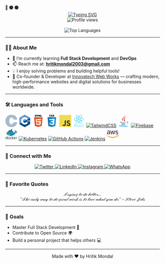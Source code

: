 <div align="left">
  <b><span>🔴 🟡 🟢</span></b>
</div>

<div align="center">
  <a href="https://git.io/typing-svg">
    <img src="https://readme-typing-svg.demolab.com?font=Fira+Code&weight=600&size=24&pause=1000&color=2CF739&center=true&vCenter=true&width=600&height=55&lines=%24++++++++Hritik+Mondal" alt="Typing SVG" />
  </a>
</div>

<div align="center">
  <img src="https://komarev.com/ghpvc/?username=hritikmondal2003&label=Profile%20views&color=0e75b6&style=flat" alt="Profile views" />
</div>

<br>

<div align="center">
  <img src="https://github-readme-stats.vercel.app/api/top-langs?username=hritikmondal2003&locale=en&hide_title=false&layout=compact&card_width=320&langs_count=5&theme=dracula&hide_border=false" height="150" alt="Top Languages" />
</div>

---

### 👨‍💻 About Me

- 🌱 I’m currently learning **Full Stack Development** and **DevOps**  
- 📫 Reach me at: **hritikmondal2003@gmail.com**  
- 💡 I enjoy solving problems and building helpful tools!  
- 🏢 Co-founder & Developer at [Innovatech Web Works](https://innovatechwebworks.vercel.app/) — crafting modern, high-performance websites and digital solutions for businesses worldwide.

---

### 🛠️ Languages and Tools

<p align="left">
  <a href="https://www.cprogramming.com/" target="_blank"><img src="https://raw.githubusercontent.com/devicons/devicon/master/icons/c/c-original.svg" width="40" height="40" alt="C" /></a>
  <a href="https://www.w3schools.com/cpp/" target="_blank"><img src="https://raw.githubusercontent.com/devicons/devicon/master/icons/cplusplus/cplusplus-original.svg" width="40" height="40" alt="C++" /></a>
  <a href="https://www.w3.org/html/" target="_blank"><img src="https://raw.githubusercontent.com/devicons/devicon/master/icons/html5/html5-original-wordmark.svg" width="40" height="40" alt="HTML5" /></a>
  <a href="https://www.w3schools.com/css/" target="_blank"><img src="https://raw.githubusercontent.com/devicons/devicon/master/icons/css3/css3-original-wordmark.svg" width="40" height="40" alt="CSS3" /></a>
  <a href="https://developer.mozilla.org/en-US/docs/Web/JavaScript" target="_blank"><img src="https://raw.githubusercontent.com/devicons/devicon/master/icons/javascript/javascript-original.svg" width="40" height="40" alt="JavaScript" /></a>
  <a href="https://reactjs.org/" target="_blank"><img src="https://raw.githubusercontent.com/devicons/devicon/master/icons/react/react-original-wordmark.svg" width="40" height="40" alt="React" /></a>
  <a href="https://tailwindcss.com/" target="_blank"><img src="https://www.vectorlogo.zone/logos/tailwindcss/tailwindcss-icon.svg" width="40" height="40" alt="TailwindCSS" /></a>
  <a href="https://www.java.com" target="_blank"><img src="https://raw.githubusercontent.com/devicons/devicon/master/icons/java/java-original.svg" width="40" height="40" alt="Java" /></a>
  <a href="https://firebase.google.com/" target="_blank"><img src="https://www.vectorlogo.zone/logos/firebase/firebase-icon.svg" width="40" height="40" alt="Firebase" /></a>
  <!-- DevOps Tools -->
  <a href="https://www.docker.com/" target="_blank"><img src="https://raw.githubusercontent.com/devicons/devicon/master/icons/docker/docker-original-wordmark.svg" width="40" height="40" alt="Docker" /></a>
  <a href="https://kubernetes.io/" target="_blank"><img src="https://www.vectorlogo.zone/logos/kubernetes/kubernetes-icon.svg" width="40" height="40" alt="Kubernetes" /></a>
  <a href="https://github.com/features/actions" target="_blank"><img src="https://avatars.githubusercontent.com/u/44036562?s=200&v=4" width="40" height="40" alt="GitHub Actions" /></a>
  <a href="https://www.jenkins.io/" target="_blank"><img src="https://www.vectorlogo.zone/logos/jenkins/jenkins-icon.svg" width="40" height="40" alt="Jenkins" /></a>
  <a href="https://aws.amazon.com/" target="_blank"><img src="https://raw.githubusercontent.com/devicons/devicon/master/icons/amazonwebservices/amazonwebservices-original-wordmark.svg" width="40" height="40" alt="AWS" /></a>
</p>

---

### 🔗 Connect with Me

<p align="center">
  <a href="https://x.com/hritik_mondal_" target="_blank">
    <img alt="Twitter" src="https://img.shields.io/badge/X-000000?style=for-the-badge&logo=x&logoColor=white" />
  </a>
  <a href="https://www.linkedin.com/in/hritik-mondal-1ba297325/" target="_blank">
    <img alt="LinkedIn" src="https://img.shields.io/badge/LinkedIn-0A66C2?style=for-the-badge&logo=linkedin&logoColor=white" />
  </a>
  <a href="https://instagram.com/hritik_mondal_" target="_blank">
    <img alt="Instagram" src="https://img.shields.io/badge/Instagram-E4405F?style=for-the-badge&logo=instagram&logoColor=white" />
  </a>
  <a href="https://wa.me/7407116275?text=Hi%20Hritik%2C%20I%20saw%20your%20portfolio%20and%20wanted%20to%20connect." target="_blank">
    <img alt="WhatsApp" src="https://img.shields.io/badge/WhatsApp-25D366?style=for-the-badge&logo=whatsapp&logoColor=white" />
  </a>
</p>

---

### 📜 Favorite Quotes

<p align="center" style="font-family: cursive; font-style: italic;">
  𝒯𝓇𝓎𝒾𝓃𝑔 𝓉𝑜 𝒹𝑜 𝒷𝑒𝓉𝓉𝑒𝓇...<br>
  "𝒯𝒽𝑒 𝑜𝓃𝓁𝓎 𝓌𝒶𝓎 𝓉𝑜 𝒹𝑜 𝑔𝓇𝑒𝒶𝓉 𝓌𝑜𝓇𝓀 𝒾𝓈 𝓉𝑜 𝓁𝑜𝓋𝑒 𝓌𝒽𝒶𝓉 𝓎𝑜𝓊 𝒹𝑜." – 𝒮𝓉𝑒𝓋𝑒 𝒥𝑜𝒷𝓈<br>
</p>

---

### 🎯 Goals

- Master Full Stack Development 🚀  
- Contribute to Open Source 🌍  
- Build a personal project that helps others 💻  

---

<p align="center">Made with ❤️ by Hritik Mondal</p>
